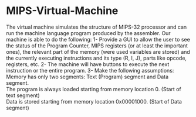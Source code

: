 # MIPS-Virtual-Machine
The virtual machine simulates the structure of MIPS-32 processor and can run the machine language program produced by the assembler. Our machine is able to do the following: 
1- Provide a GUI to allow the user to see the status of the Program Counter, MIPS registers (or at least the important ones), the relevant part of the memory (were used variables are stored) and the currently executing instructions and its type (R, I, J), parts like opcode, registers, etc. 
2- The machine will have buttons to execute the next instruction or the entire program.
3- Make the following assumptions: 	
      Memory has only two segments: Text (Program) segment and Data segment. 	
      The program is always loaded starting from memory location 0. (Start of text segment) 	
      Data is stored starting from memory location 0x00001000. (Start of Data segment)
